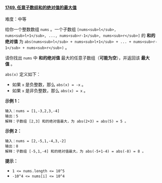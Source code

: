 #### [1749\. 任意子数组和的绝对值的最大值](https://leetcode.cn/problems/maximum-absolute-sum-of-any-subarray/)

难度：中等

给你一个整数数组 `nums` 。一个子数组 `[nums<sub>l</sub>, nums<sub>l+1</sub>, ..., nums<sub>r-1</sub>, nums<sub>r</sub>]` 的 **和的绝对值** 为 `abs(nums<sub>l</sub> + nums<sub>l+1</sub> + ... + nums<sub>r-1</sub> + nums<sub>r</sub>)` 。

请你找出 `nums` 中 **和的绝对值** 最大的任意子数组（**可能为空**），并返回该 **最大值** 。

`abs(x)` 定义如下：

-   如果 `x` 是负整数，那么 `abs(x) = -x` 。
-   如果 `x` 是非负整数，那么 `abs(x) = x` 。

**示例 1：**

```
输入：nums = [1,-3,2,3,-4]
输出：5
解释：子数组 [2,3] 和的绝对值最大，为 abs(2+3) = abs(5) = 5 。
```

**示例 2：**

```
输入：nums = [2,-5,1,-4,3,-2]
输出：8
解释：子数组 [-5,1,-4] 和的绝对值最大，为 abs(-5+1-4) = abs(-8) = 8 。
```

**提示：**

-   `1 <= nums.length <= 10^5`
-   `-10^4 <= nums[i] <= 10^4`
